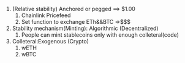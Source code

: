 
   1. (Relative stability) Anchored or pegged ==> $1.00
       1. Chainlink Pricefeed
       2. Set function to exchange ETh&&BTC =>$$$
   2. Stability mechanism(Minting): Algorithmic (Decentralized)
       1. People can mint stablecoins only with enough colleteral(code)
   3. Colleteral:Exogenous (Crypto)
       1. wETH
       2. wBTC